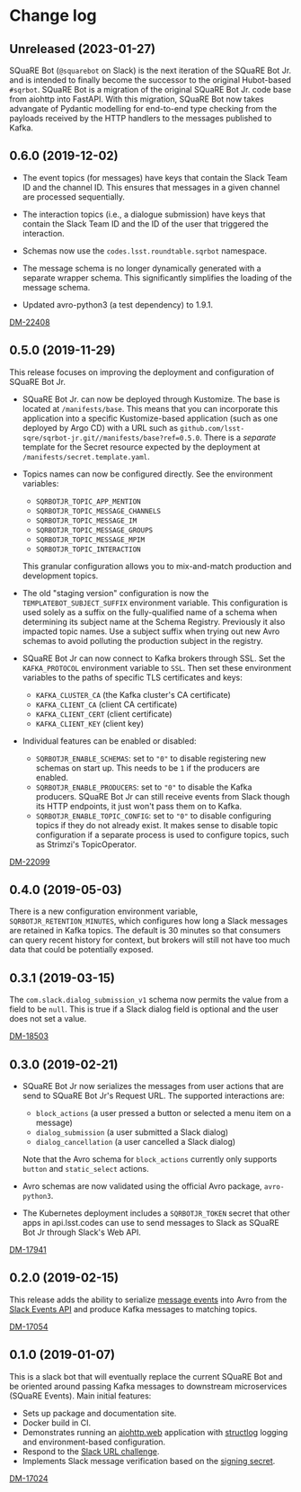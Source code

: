 # Change log

## Unreleased (2023-01-27)

SQuaRE Bot (`@squarebot` on Slack) is the next iteration of the SQuaRE Bot Jr. and is intended to finally become the successor to the original Hubot-based `#sqrbot`.
SQuaRE Bot is a migration of the original SQuaRE Bot Jr. code base from aiohttp into FastAPI.
With this migration, SQuaRE Bot now takes advangate of Pydantic modelling for end-to-end type checking from the payloads received by the HTTP handlers to the messages published to Kafka.

## 0.6.0 (2019-12-02)

- The event topics (for messages) have keys that contain the Slack Team ID and the channel ID. This ensures that messages in a given channel are processed sequentially.

- The interaction topics (i.e., a dialogue submission) have keys that contain the Slack Team ID and the ID of the user that triggered the interaction.

- Schemas now use the `codes.lsst.roundtable.sqrbot` namespace.

- The message schema is no longer dynamically generated with a separate wrapper schema. This significantly simplifies the loading of the message schema.

- Updated avro-python3 (a test dependency) to 1.9.1.

[DM-22408](https://jira.lsstcorp.org/browse/DM-22408)

## 0.5.0 (2019-11-29)

This release focuses on improving the deployment and configuration of SQuaRE Bot Jr.

- SQuaRE Bot Jr. can now be deployed through Kustomize.
  The base is located at `/manifests/base`.
  This means that you can incorporate this application into a specific Kustomize-based application (such as one deployed by Argo CD) with a URL such as `github.com/lsst-sqre/sqrbot-jr.git//manifests/base?ref=0.5.0`.
  There is a _separate_ template for the Secret resource expected by the deployment at `/manifests/secret.template.yaml`.

- Topics names can now be configured directly.
  See the environment variables:

  - `SQRBOTJR_TOPIC_APP_MENTION`
  - `SQRBOTJR_TOPIC_MESSAGE_CHANNELS`
  - `SQRBOTJR_TOPIC_MESSAGE_IM`
  - `SQRBOTJR_TOPIC_MESSAGE_GROUPS`
  - `SQRBOTJR_TOPIC_MESSAGE_MPIM`
  - `SQRBOTJR_TOPIC_INTERACTION`

  This granular configuration allows you to mix-and-match production and development topics.

- The old "staging version" configuration is now the `TEMPLATEBOT_SUBJECT_SUFFIX` environment variable.
  This configuration is used solely as a suffix on the fully-qualified name of a schema when determining its subject name at the Schema Registry.
  Previously it also impacted topic names.
  Use a subject suffix when trying out new Avro schemas to avoid polluting the production subject in the registry.

- SQuaRE Bot Jr can now connect to Kafka brokers through SSL.
  Set the `KAFKA_PROTOCOL` environment variable to `SSL`.
  Then set these environment variables to the paths of specific TLS certificates and keys:

  - `KAFKA_CLUSTER_CA` (the Kafka cluster's CA certificate)
  - `KAFKA_CLIENT_CA` (client CA certificate)
  - `KAFKA_CLIENT_CERT` (client certificate)
  - `KAFKA_CLIENT_KEY` (client key)

- Individual features can be enabled or disabled:

  - `SQRBOTJR_ENABLE_SCHEMAS`: set to `"0"` to disable registering new schemas on start up.
    This needs to be `1` if the producers are enabled.
  - `SQRBOTJR_ENABLE_PRODUCERS`: set to `"0"` to disable the Kafka producers.
    SQuaRE Bot Jr can still receive events from Slack though its HTTP endpoints, it just won't pass them on to Kafka.
  - `SQRBOTJR_ENABLE_TOPIC_CONFIG`: set to `"0"` to disable configuring topics if they do not already exist.
    It makes sense to disable topic configuration if a separate process is used to configure topics, such as Strimzi's TopicOperator.

[DM-22099](https://jira.lsstcorp.org/browse/DM-22099)

## 0.4.0 (2019-05-03)

There is a new configuration environment variable, `SQRBOTJR_RETENTION_MINUTES`, which configures how long a Slack messages are retained in Kafka topics.
The default is 30 minutes so that consumers can query recent history for context, but brokers will still not have too much data that could be potentially exposed.

## 0.3.1 (2019-03-15)

The `com.slack.dialog_submission_v1` schema now permits the value from a field to be `null`.
This is true if a Slack dialog field is optional and the user does not set a value.

[DM-18503](https://jira.lsstcorp.org/browse/DM-18503)

## 0.3.0 (2019-02-21)

- SQuaRE Bot Jr now serializes the messages from user actions that are send to SQuaRE Bot Jr's Request URL.
  The supported interactions are:

  - `block_actions` (a user pressed a button or selected a menu item on a message)
  - `dialog_submission` (a user submitted a Slack dialog)
  - `dialog_cancellation` (a user cancelled a Slack dialog)

  Note that the Avro schema for `block_actions` currently only supports `button` and `static_select` actions.

- Avro schemas are now validated using the official Avro package, `avro-python3`.

- The Kubernetes deployment includes a `SQRBOTJR_TOKEN` secret that other apps in api.lsst.codes can use to send messages to Slack as SQuaRE Bot Jr through Slack's Web API.

[DM-17941](https://jira.lsstcorp.org/browse/DM-17941)

## 0.2.0 (2019-02-15)

This release adds the ability to serialize [message events](https://api.slack.com/events/message) into Avro from the [Slack Events API](https://api.slack.com/events-api) and produce Kafka messages to matching topics.

[DM-17054](https://jira.lsstcorp.org/browse/DM-17054)

## 0.1.0 (2019-01-07)

This is a slack bot that will eventually replace the current SQuaRE Bot and be oriented around passing Kafka messages to downstream microservices (SQuaRE Events).
Main initial features:

- Sets up package and documentation site.
- Docker build in CI.
- Demonstrates running an [aiohttp.web](https://aiohttp.readthedocs.io/en/stable/web.html#aiohttp-web) application with [structlog](http://www.structlog.org/en/stable/) logging and environment-based configuration.
- Respond to the [Slack URL challenge](https://api.slack.com/events-api#subscriptions).
- Implements Slack message verification based on the [signing secret](https://api.slack.com/docs/verifying-requests-from-slack).

[DM-17024](https://jira.lsstcorp.org/browse/DM-17024)

